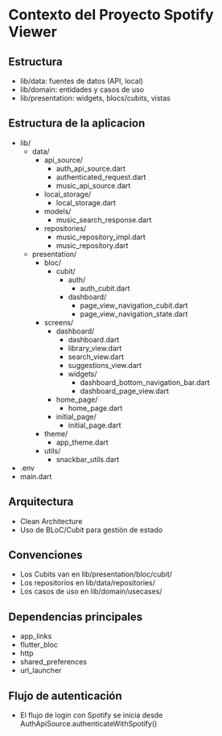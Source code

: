 # Contexto del Proyecto Spotify Viewer

## Estructura

- lib/data: fuentes de datos (API, local)
- lib/domain: entidades y casos de uso
- lib/presentation: widgets, blocs/cubits, vistas

## Estructura de la aplicacion

- lib/
  - data/
    - api_source/
      - auth_api_source.dart
      - authenticated_request.dart
      - music_api_source.dart
    - local_storage/
      - local_storage.dart
    - models/
      - music_search_response.dart
    - repositories/
      - music_repository_impl.dart
      - music_repository.dart
  - presentation/
    - bloc/
      - cubit/
        - auth/
          - auth_cubit.dart
        - dashboard/
          - page_view_navigation_cubit.dart
          - page_view_navigation_state.dart
    - screens/
      - dashboard/
        - dashboard.dart
        - library_view.dart
        - search_view.dart
        - suggestions_view.dart
        - widgets/
          - dashboard_bottom_navigation_bar.dart
          - dashboard_page_view.dart
      - home_page/
        - home_page.dart
      - initial_page/
        - initial_page.dart
    - theme/
      - app_theme.dart
    - utils/
      - snackbar_utils.dart
- .env
- main.dart

## Arquitectura

- Clean Architecture
- Uso de BLoC/Cubit para gestión de estado

## Convenciones

- Los Cubits van en lib/presentation/bloc/cubit/
- Los repositorios en lib/data/repositories/
- Los casos de uso en lib/domain/usecases/

## Dependencias principales

- app_links
- flutter_bloc
- http
- shared_preferences
- url_launcher

## Flujo de autenticación

- El flujo de login con Spotify se inicia desde AuthApiSource.authenticateWithSpotify()
